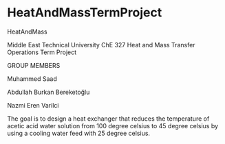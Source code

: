 # HeatAndMassTermProject
HeatAndMass

Middle East Technical University ChE 327 Heat and Mass Transfer Operations Term Project

GROUP MEMBERS

Muhammed Saad

Abdullah Burkan Bereketoğlu

Nazmi Eren Varilci


The goal is to design a heat exchanger that reduces the temperature of 
acetic acid water solution from 100 degree celsius to 45 degree celsius
by using a cooling water feed with 25 degree celsius. 

